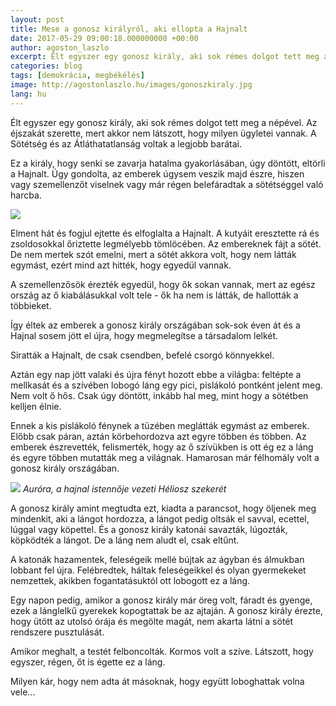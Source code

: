 ```yaml
---
layout: post
title: Mese a gonosz királyról, aki ellopta a Hajnalt
date: 2017-05-29 09:00:18.000000000 +00:00
author: agoston_laszlo
excerpt: Élt egyszer egy gonosz király, aki sok rémes dolgot tett meg a népével. Az éjszakát szerette, mert akkor nem látszott, hogy milyen ügyletei vannak. A Sötétség és az Átláthatatlanság voltak a legjobb barátai.
categories: blog
tags: [demokrácia, megbékélés]
image: http://agostonlaszlo.hu/images/gonoszkiraly.jpg
lang: hu
---
```

Élt egyszer egy gonosz király, aki sok rémes dolgot tett meg a népével. Az éjszakát szerette, mert akkor nem látszott, hogy milyen ügyletei vannak. A Sötétség és az Átláthatatlanság voltak a legjobb barátai.

Ez a király, hogy senki se zavarja hatalma gyakorlásában, úgy döntött, eltörli a Hajnalt. Úgy gondolta, az emberek úgysem veszik majd észre, hiszen vagy szemellenzőt viselnek vagy már régen belefáradtak a sötétséggel való harcba.

![](http://agostonlaszlo.hu/images/gonoszkiraly.jpg)

Elment hát és fogjul ejtette és elfoglalta a Hajnalt. A kutyáit eresztette rá és zsoldosokkal őriztette legmélyebb tömlöcében.
Az embereknek fájt a sötét. De nem mertek szót emelni, mert a sötét akkora volt, hogy nem látták egymást, ezért mind azt hitték, hogy egyedül vannak.

A szemellenzősök érezték egyedül, hogy ők sokan vannak, mert az egész ország az ő kiabálásukkal volt tele - ők ha nem is látták, de hallották a többieket.

Így éltek az emberek a gonosz király országában sok-sok éven át és a Hajnal sosem jött el újra, hogy megmelegítse a társadalom lelkét.

Siratták a Hajnalt, de csak csendben, befelé csorgó könnyekkel.

Aztán egy nap jött valaki és újra fényt hozott ebbe a világba: feltépte a mellkasát és a szívében lobogó láng egy pici, pislákoló pontként jelent meg. Nem volt ő hős. Csak úgy döntött, inkább hal meg, mint hogy a sötétben kelljen élnie.

Ennek a kis pislákoló fénynek a tüzében meglátták egymást az emberek. Előbb csak páran, aztán körbehordozva azt egyre többen és többen. Az emberek észrevették, felismerték, hogy az ő szívükben is ott ég ez a láng és egyre többen mutatták meg a világnak. Hamarosan már félhomály volt a gonosz király országában.

![](http://agostonlaszlo.hu/images/aurora.jpg)
*Auróra, a hajnal istennője vezeti Héliosz szekerét*

A gonosz király amint megtudta ezt, kiadta a parancsot, hogy öljenek meg mindenkit, aki a lángot hordozza, a lángot pedig oltsák el savval, ecettel, lúggal vagy köpettel. És a gonosz király katonái savazták, lúgozták, köpködték a lángot. De a láng nem aludt el, csak eltűnt. 

A katonák hazamentek, feleségeik mellé bújtak az ágyban és álmukban lobbant fel újra. Felébredtek, háltak feleségeikkel és olyan gyermekeket nemzettek, akikben fogantatásuktól ott lobogott ez a láng.

Egy napon pedig, amikor a gonosz király már öreg volt, fáradt és gyenge, ezek a lánglelkű gyerekek kopogtattak be az ajtaján. A gonosz király érezte, hogy ütött az utolsó órája és megölte magát, nem akarta látni a sötét rendszere pusztulását.

Amikor meghalt, a testét felboncolták. Kormos volt a szíve. Látszott, hogy egyszer, régen, őt is égette ez a láng.

Milyen kár, hogy nem adta át másoknak, hogy együtt loboghattak volna vele...
